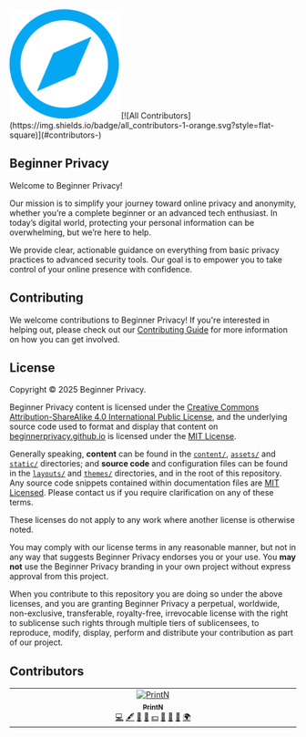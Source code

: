 <img alt="Beginner Privacy Logo" src="https://raw.githubusercontent.com/beginnerprivacy/hextra/refs/heads/main/static/android-chrome-192x192.png">
<!-- ALL-CONTRIBUTORS-BADGE:START - Do not remove or modify this section -->
[![All Contributors](https://img.shields.io/badge/all_contributors-1-orange.svg?style=flat-square)](#contributors-)
<!-- ALL-CONTRIBUTORS-BADGE:END -->

## Beginner Privacy
Welcome to Beginner Privacy!

Our mission is to simplify your journey toward online privacy and anonymity, whether you’re a complete beginner or an advanced tech enthusiast. In today’s digital world, protecting your personal information can be overwhelming, but we’re here to help.

We provide clear, actionable guidance on everything from basic privacy practices to advanced security tools. Our goal is to empower you to take control of your online presence with confidence.

## Contributing
We welcome contributions to Beginner Privacy! If you're interested in helping out, please check out our [Contributing Guide](https://beginnerprivacy.com/about/contribute) for more information on how you can get involved.

## License
Copyright &copy; 2025 Beginner Privacy.

Beginner Privacy content is licensed under the [Creative Commons Attribution-ShareAlike 4.0 International Public License](LICENSE.md), and the underlying source code used to format and display that content on [beginnerprivacy.github.io](https://beginnerprivacy.github.io) is licensed under the [MIT License](CODE-LICENSE.md).

Generally speaking, **content** can be found in the [`content/`](content/), [`assets/`](assets/) and [`static/`](static/) directories; and **source code** and configuration files can be found in the [`layouts/`](layouts/) and [`themes/`](themes/) directories, and in the root of this repository. Any source code snippets contained within documentation files are [MIT Licensed](CODE-LICENSE.md). Please contact us if you require clarification on any of these terms.

These licenses do not apply to any work where another license is otherwise noted.

You may comply with our license terms in any reasonable manner, but not in any way that suggests Beginner Privacy endorses you or your use. You **may not** use the Beginner Privacy branding in your own project without express approval from this project.

When you contribute to this repository you are doing so under the above licenses, and you are granting Beginner Privacy a perpetual, worldwide, non-exclusive, transferable, royalty-free, irrevocable license with the right to sublicense such rights through multiple tiers of sublicensees, to reproduce, modify, display, perform and distribute your contribution as part of our project.

## Contributors

<!-- ALL-CONTRIBUTORS-LIST:START - Do not remove or modify this section -->
<!-- prettier-ignore-start -->
<!-- markdownlint-disable -->
<table>
  <tbody>
    <tr>
      <td align="center" valign="top" width="14.28%"><a href="http://printn.github.io"><img src="https://avatars.githubusercontent.com/u/127101769?v=4?s=100" width="100px;" alt="PrintN"/><br /><sub><b>PrintN</b></sub></a><br /><a href="https://github.com/beginnerprivacy/beginnerprivacy.github.io/commits?author=PrintN" title="Code">💻</a> <a href="#content-PrintN" title="Content">🖋</a> <a href="https://github.com/beginnerprivacy/beginnerprivacy.github.io/commits?author=PrintN" title="Documentation">📖</a> <a href="#design-PrintN" title="Design">🎨</a> <a href="#financial-PrintN" title="Financial">💵</a> <a href="#ideas-PrintN" title="Ideas, Planning, & Feedback">🤔</a> <a href="#maintenance-PrintN" title="Maintenance">🚧</a> <a href="#promotion-PrintN" title="Promotion">📣</a> <a href="#translation-PrintN" title="Translation">🌍</a></td>
    </tr>
  </tbody>
</table>

<!-- markdownlint-restore -->
<!-- prettier-ignore-end -->

<!-- ALL-CONTRIBUTORS-LIST:END -->